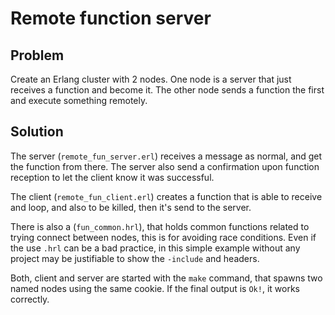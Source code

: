 # Remote function server

## Problem
Create an Erlang cluster with 2 nodes. One node is a server that just receives a function and become it.
The other node sends a function the first and execute something remotely.

## Solution
The server (`remote_fun_server.erl`) receives a message as normal, and get the function from there. 
The server also send a confirmation upon function reception to let the client know it was successful.

The client (`remote_fun_client.erl`) creates a function that is able to receive and loop, and also
to be killed, then it's send to the server.

There is also a (`fun_common.hrl`), that holds common functions related to trying connect between nodes,
this is for avoiding race conditions. Even if the use `.hrl` can be a bad practice, in this simple example
without any project may be justifiable to show the `-include` and headers.

Both, client and server are started with the `make` command, that spawns two named nodes using the same
cookie. If the final output is `Ok!`, it works correctly. 
